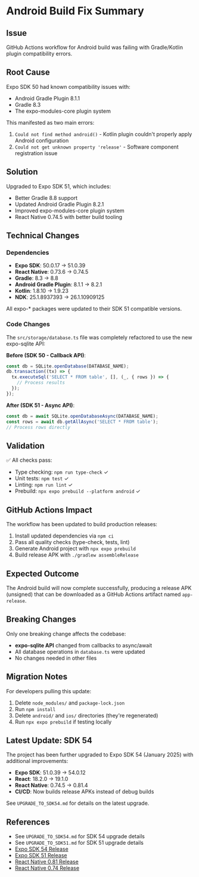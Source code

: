 # Android Build Fix Summary

## Issue
GitHub Actions workflow for Android build was failing with Gradle/Kotlin plugin compatibility errors.

## Root Cause
Expo SDK 50 had known compatibility issues with:
- Android Gradle Plugin 8.1.1
- Gradle 8.3
- The expo-modules-core plugin system

This manifested as two main errors:
1. `Could not find method android()` - Kotlin plugin couldn't properly apply Android configuration
2. `Could not get unknown property 'release'` - Software component registration issue

## Solution
Upgraded to Expo SDK 51, which includes:
- Better Gradle 8.8 support
- Updated Android Gradle Plugin 8.2.1
- Improved expo-modules-core plugin system
- React Native 0.74.5 with better build tooling

## Technical Changes

### Dependencies
- **Expo SDK**: 50.0.17 → 51.0.39
- **React Native**: 0.73.6 → 0.74.5
- **Gradle**: 8.3 → 8.8
- **Android Gradle Plugin**: 8.1.1 → 8.2.1
- **Kotlin**: 1.8.10 → 1.9.23
- **NDK**: 25.1.8937393 → 26.1.10909125

All expo-* packages were updated to their SDK 51 compatible versions.

### Code Changes
The `src/storage/database.ts` file was completely refactored to use the new expo-sqlite API:

**Before (SDK 50 - Callback API)**:
```typescript
const db = SQLite.openDatabase(DATABASE_NAME);
db.transaction((tx) => {
  tx.executeSql('SELECT * FROM table', [], (_, { rows }) => {
    // Process results
  });
});
```

**After (SDK 51 - Async API)**:
```typescript
const db = await SQLite.openDatabaseAsync(DATABASE_NAME);
const rows = await db.getAllAsync('SELECT * FROM table');
// Process rows directly
```

## Validation
✅ All checks pass:
- Type checking: `npm run type-check` ✓
- Unit tests: `npm test` ✓
- Linting: `npm run lint` ✓
- Prebuild: `npx expo prebuild --platform android` ✓

## GitHub Actions Impact
The workflow has been updated to build production releases:
1. Install updated dependencies via `npm ci`
2. Pass all quality checks (type-check, tests, lint)
3. Generate Android project with `npx expo prebuild`
4. Build release APK with `./gradlew assembleRelease`

## Expected Outcome
The Android build will now complete successfully, producing a release APK (unsigned) that can be downloaded as a GitHub Actions artifact named `app-release`.

## Breaking Changes
Only one breaking change affects the codebase:
- **expo-sqlite API** changed from callbacks to async/await
- All database operations in `database.ts` were updated
- No changes needed in other files

## Migration Notes
For developers pulling this update:
1. Delete `node_modules/` and `package-lock.json`
2. Run `npm install`
3. Delete `android/` and `ios/` directories (they're regenerated)
4. Run `npx expo prebuild` if testing locally

## Latest Update: SDK 54

The project has been further upgraded to Expo SDK 54 (January 2025) with additional improvements:
- **Expo SDK**: 51.0.39 → 54.0.12
- **React**: 18.2.0 → 19.1.0
- **React Native**: 0.74.5 → 0.81.4
- **CI/CD**: Now builds release APKs instead of debug builds

See `UPGRADE_TO_SDK54.md` for details on the latest upgrade.

## References
- See `UPGRADE_TO_SDK54.md` for SDK 54 upgrade details
- See `UPGRADE_TO_SDK51.md` for SDK 51 upgrade details
- [Expo SDK 54 Release](https://blog.expo.dev/expo-sdk-54-c66d12df2f75)
- [Expo SDK 51 Release](https://blog.expo.dev/expo-sdk-51-7e00e48d9a57)
- [React Native 0.81 Release](https://reactnative.dev/blog/2025/01/07/release-0.81)
- [React Native 0.74 Release](https://reactnative.dev/blog/2024/04/22/release-0.74)
